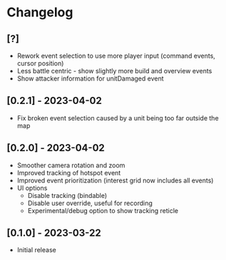 # Changelog

## [?]

- Rework event selection to use more player input (command events, cursor position)
- Less battle centric - show slightly more build and overview events
- Show attacker information for unitDamaged event

## [0.2.1] - 2023-04-02

- Fix broken event selection caused by a unit being too far outside the map

## [0.2.0] - 2023-04-02

- Smoother camera rotation and zoom
- Improved tracking of hotspot event
- Improved event prioritization (interest grid now includes all events)
- UI options
  - Disable tracking (bindable)
  - Disable user override, useful for recording
  - Experimental/debug option to show tracking reticle

## [0.1.0] - 2023-03-22

- Initial release
